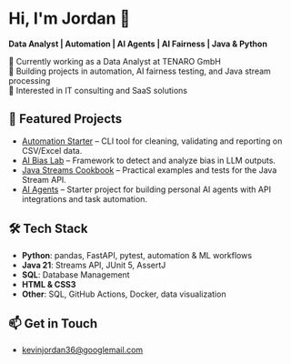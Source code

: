 # Hi, I'm Jordan 👋
**Data Analyst | Automation | AI Agents | AI Fairness | Java & Python**

🔹 Currently working as a Data Analyst at TENARO GmbH  
🔹 Building projects in automation, AI fairness testing, and Java stream processing  
🔹 Interested in IT consulting and SaaS solutions  

## 🚀 Featured Projects
- [Automation Starter](https://github.com/kejordan1/automation-starter) – CLI tool for cleaning, validating and reporting on CSV/Excel data.  
- [AI Bias Lab](https://github.com/KevinJordanTaghu/BiasDetectionCode) – Framework to detect and analyze bias in LLM outputs.  
- [Java Streams Cookbook](https://github.com/kejordan1/java-streams-cookbook) – Practical examples and tests for the Java Stream API.  
- [AI Agents](https://github.com/kejordan1/ai-agent-starter) – Starter project for building personal AI agents with API integrations and task automation.  

## 🛠️ Tech Stack
- **Python**: pandas, FastAPI, pytest, automation & ML workflows  
- **Java 21**: Streams API, JUnit 5, AssertJ  
- **SQL**: Database Management
- **HTML & CSS3**
- **Other**: SQL, GitHub Actions, Docker, data visualization  

## 📫 Get in Touch
- kevinjordan36@googlemail.com
